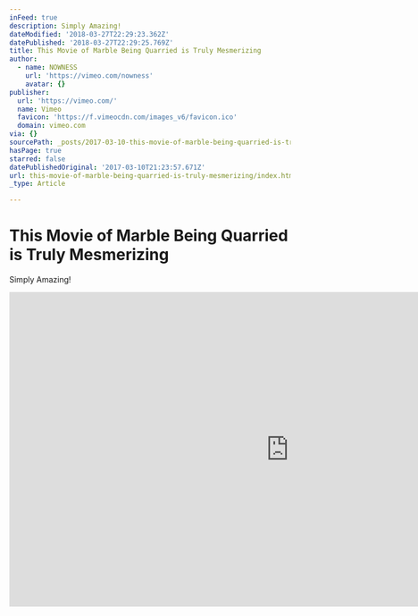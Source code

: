 ```yaml
---
inFeed: true
description: Simply Amazing!
dateModified: '2018-03-27T22:29:23.362Z'
datePublished: '2018-03-27T22:29:25.769Z'
title: This Movie of Marble Being Quarried is Truly Mesmerizing
author:
  - name: NOWNESS
    url: 'https://vimeo.com/nowness'
    avatar: {}
publisher:
  url: 'https://vimeo.com/'
  name: Vimeo
  favicon: 'https://f.vimeocdn.com/images_v6/favicon.ico'
  domain: vimeo.com
via: {}
sourcePath: _posts/2017-03-10-this-movie-of-marble-being-quarried-is-truly-mesmerizing.md
hasPage: true
starred: false
datePublishedOriginal: '2017-03-10T21:23:57.671Z'
url: this-movie-of-marble-being-quarried-is-truly-mesmerizing/index.html
_type: Article

---
```

# This Movie of Marble Being Quarried is Truly Mesmerizing

Simply Amazing!

<iframe src="https://cdn.embedly.com/widgets/media.html?src=https%3A%2F%2Fplayer.vimeo.com%2Fvideo%2F108898457&amp;url=https%3A%2F%2Fvimeo.com%2F108898457&amp;image=https%3A%2F%2Fi.vimeocdn.com%2Fvideo%2F492728005_1280.jpg&amp;key=b7d04c9b404c499eba89ee7072e1c4f7&amp;type=text%2Fhtml&amp;schema=vimeo" width="1000" height="563" scrolling="no" frameborder="0" allowfullscreen="" style=""></iframe>